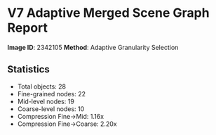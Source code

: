# V7 Adaptive Merged Scene Graph Report

**Image ID**: 2342105
**Method**: Adaptive Granularity Selection

## Statistics

- Total objects: 28
- Fine-grained nodes: 22
- Mid-level nodes: 19
- Coarse-level nodes: 10
- Compression Fine→Mid: 1.16x
- Compression Fine→Coarse: 2.20x
